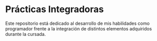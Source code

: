# Prácticas Integradoras

Este repositorio está dedicado al desarrollo de mis habilidades como programador frente a la integración de distintos elementos adquiridos durante la cursada. 

